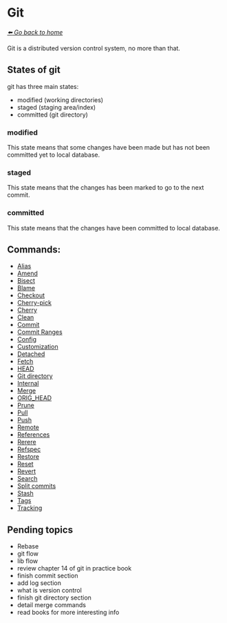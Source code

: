 # Git

*[:arrow_left: Go back to home](../README.md)*

Git is a distributed version control system, no more than that.

## States of git
git has three main states:
- modified (working directories)
- staged (staging area/index)
- committed (git directory)

### modified
This state means that some changes have been made but has not been committed yet to local database.

### staged
This state means that the changes has been marked to go to the next commit.

### committed
This state means that the changes have been committed to local database.

## Commands:

- [Alias](./ALIAS.md)
- [Amend](./AMEND.md)
- [Bisect](./BISECT.md)
- [Blame](./BLAME.md)
- [Checkout](./CHECKOUT.md)
- [Cherry-pick](./CHERRY_PICK.md)
- [Cherry](./CHERRY.md)
- [Clean](./CLEAN.md)
- [Commit](./COMMIT.md)
- [Commit Ranges](./COMMIT_RANGES.md)
- [Config](./CONFIG.md)
- [Customization](./CUSTOMIZATION.md)
- [Detached](./DETACH.md)
- [Fetch](./FETCH.md)
- [HEAD](./HEAD.md)
- [Git directory](./GIT_DIRECTORY.md)
- [Internal](./INTERNAL.md)
- [Merge](./MERGE.md)
- [ORIG_HEAD](./ORIG_HEAD.md)
- [Prune](./PRUNE.md)
- [Pull](./PULL.md)
- [Push](./PUSH.md)
- [Remote](./REMOTE.md)
- [References](./REFERENCES.md)
- [Rerere](./RERERE.md)
- [Refspec](./REFSPEC.md)
- [Restore](./RESTORE.md)
- [Reset](./RESET.md)
- [Revert](./REVERT.md)
- [Search](./SEARCH.md)
- [Split commits](./SPLIT_COMMIT.md)
- [Stash](./STASH.md)
- [Tags](./TAGS.md)
- [Tracking](./TRACKING.md)

## Pending topics
- Rebase
- git flow
- lib flow
- review chapter 14 of git in practice book
- finish commit section
- add log section
- what is version control
- finish git directory section
- detail merge commands
- read books for more interesting info